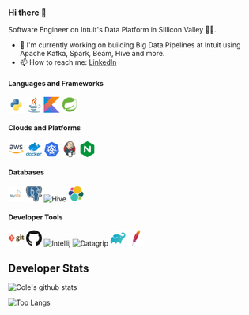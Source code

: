 ### Hi there 👋


Software Engineer on Intuit's Data Platform in Sillicon Valley 👨‍💻.

- 🔨 I'm currently working on building Big Data Pipelines at Intuit using Apache Kafka, Spark, Beam, Hive and more.
- 📫 How to reach me: [LinkedIn](https://linkedin.com/in/cole-mackenzie)

#### Languages and Frameworks

<p align="left">
<img alt="Python" width="32px" src="https://raw.githubusercontent.com/github/explore/80688e429a7d4ef2fca1e82350fe8e3517d3494d/topics/python/python.png" />
<img alt="Java" width="32px" src="https://raw.githubusercontent.com/github/explore/80688e429a7d4ef2fca1e82350fe8e3517d3494d/topics/java/java.png" />
<img alt="Kotlin" width="32px" src="https://raw.githubusercontent.com/github/explore/80688e429a7d4ef2fca1e82350fe8e3517d3494d/topics/kotlin/kotlin.png" />
<img alt="Spring" width="32px" src="https://raw.githubusercontent.com/github/explore/70eccce2b1618a3f84296e11ff86d368cac91d46/topics/spring/spring.png"/>
</p>

#### Clouds and Platforms

<p align="left">
<img alt="AWS" width="32px" src="https://raw.githubusercontent.com/github/explore/70eccce2b1618a3f84296e11ff86d368cac91d46/topics/aws/aws.png"/> 
<img alt="Docker" width="32px" src="https://raw.githubusercontent.com/github/explore/70eccce2b1618a3f84296e11ff86d368cac91d46/topics/docker/docker.png"/> 
<img alt="K8s" width="32px" src="https://raw.githubusercontent.com/github/explore/70eccce2b1618a3f84296e11ff86d368cac91d46/topics/kubernetes/kubernetes.png"/>
<img alt="Jenkins" width="32px" src="https://raw.githubusercontent.com/github/explore/70eccce2b1618a3f84296e11ff86d368cac91d46/topics/jenkins/jenkins.png"/>
<img alt="Nginx" width="32px" src="https://raw.githubusercontent.com/github/explore/70eccce2b1618a3f84296e11ff86d368cac91d46/topics/nginx/nginx.png"/>
</p>

#### Databases

<p align="left">
<img alt="MySQL" width="32px" src="https://raw.githubusercontent.com/github/explore/80688e429a7d4ef2fca1e82350fe8e3517d3494d/topics/mysql/mysql.png" />
<img alt="PostgreSQL" width="32px" src="https://raw.githubusercontent.com/github/explore/80688e429a7d4ef2fca1e82350fe8e3517d3494d/topics/postgresql/postgresql.png" />
<img alt="Hive" width="32px" src="https://upload.wikimedia.org/wikipedia/commons/b/bb/Apache_Hive_logo.svg" />
<img alt="Elasticsearch" width="32px" src="https://raw.githubusercontent.com/github/explore/70eccce2b1618a3f84296e11ff86d368cac91d46/topics/elasticsearch/elasticsearch.png" />
</p>

#### Developer Tools

<p align="left">
<img alt="Git" width="32px" src="https://raw.githubusercontent.com/github/explore/80688e429a7d4ef2fca1e82350fe8e3517d3494d/topics/git/git.png" />
<img alt="GitHub" width="32px" src="https://raw.githubusercontent.com/github/explore/78df643247d429f6cc873026c0622819ad797942/topics/github/github.png" />
<img alt="Intellij" width="32px" src="https://cdn.iconscout.com/icon/free/png-512/intellij-idea-569199.png" />
<img alt="Datagrip" width="32px" src="https://resources.jetbrains.com/storage/products/datagrip/img/meta/datagrip_logo_300x300.png" />
<img alt="Gradle" width="32px" src="https://raw.githubusercontent.com/github/explore/78df643247d429f6cc873026c0622819ad797942/topics/gradle/gradle.png" />
<img alt="Maven" width="32px" src="https://raw.githubusercontent.com/github/explore/78df643247d429f6cc873026c0622819ad797942/topics/maven/maven.png" />
</p>

## Developer Stats

![Cole's github stats](https://github-readme-stats.vercel.app/api?username=cmackenzie1&show_icons=true)


[![Top Langs](https://github-readme-stats.vercel.app/api/top-langs/?username=cmackenzie1&hide=html,jupyter%20notebook)](https://github.com/anuraghazra/github-readme-stats)
